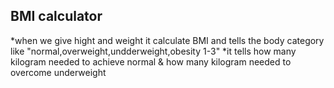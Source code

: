 BMI calculator
------------------------------------------------------------------------------------------------------
*when we give hight and weight it calculate BMI and tells the body category
 like "normal,overweight,undderweight,obesity 1-3"
*it tells how many kilogram needed to achieve normal & how many kilogram needed to overcome underweight
